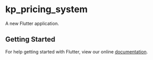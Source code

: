 # kp_pricing_system

A new Flutter application.

## Getting Started

For help getting started with Flutter, view our online
[documentation](https://flutter.io/).
